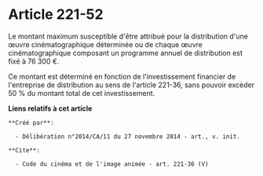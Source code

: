 # Article 221-52

Le montant maximum susceptible d'être attribué pour la distribution d'une œuvre cinématographique déterminée ou de chaque
œuvre cinématographique composant un programme annuel de distribution est fixé à 76 300 €. 

Ce montant est déterminé en fonction de l'investissement financier de l'entreprise de distribution au sens de l'article
221-36, sans pouvoir excéder 50 % du montant total de cet investissement.

**Liens relatifs à cet article**

	**Créé par**:

	  - Délibération n°2014/CA/11 du 27 novembre 2014 - art., v. init.

	**Cite**:

	  - Code du cinéma et de l'image animée - art. 221-36 (V)
